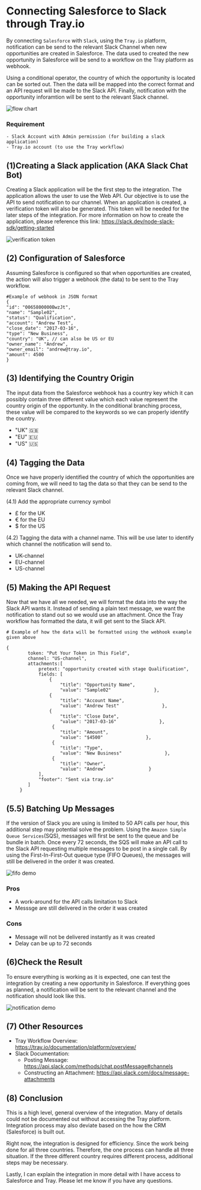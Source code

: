 # Connecting Salesforce to Slack through Tray.io
By connecting `Salesforce` with `Slack`,
using the `Tray.io` platform, notification can be send to the relevant Slack Channel when  new opportunities are created in Salesforce. The data used to created the new opportunity in Salesforce will be send to a workflow on the Tray platform as webhook. 

Using a conditional operator, the country of which the opportunity is located can be sorted out. Then the data will be mapped into the correct format and an API request will be made to the Slack API. Finally, notification with the opportunity inforamtion will be sent to the relevant Slack channel.

![flow chart](Tray-workflow.png)

### Requirement
```
- Slack Account with Admin permission (for building a slack application)
- Tray.io account (to use the Tray workflow)
```

## (1)Creating a Slack application (AKA Slack Chat Bot)
Creating a Slack application will be the first step to the integration. The application allows the user to use the Web API. Our objective is to use the API to send notification to our channel. When an application is created, a verification token will also be generated. This token will be needed for the later steps of the integration.
For more information on how to create the application, please reference this link:
https://slack.dev/node-slack-sdk/getting-started

![verification token](token.png)

## (2) Configuration of Salesforce
Assuming Salesforce is configured so that when opportunities are created, the action will also trigger a webhook (the data) to be sent to the Tray workflow.

```
#Example of webhook in JSON format
{
"id": "0065800000BwzJt",
"name": "Sample02",
"status": "Qualification",
"account": "Andrew Test",
"close_date": "2017-03-16",
"type": "New Business",
"country": "UK", // can also be US or EU
"owner_name": "Andrew",
"owner_email": "andrew@tray.io",
"amount": 4500
}
```

## (3) Identifying the Country Origin
The input data from the Salesforce webhook has a country key which it can possibly contain three different value which each value represent the country origin of the opportunity. In the conditional branching process, these value will be compared to the keywords so we can properly identify the country. 
- "UK" 🇬🇧
- "EU" 🇪🇺
- "US" 🇺🇸

## (4) Tagging the Data
Once we have properly identified the country of which the opportunities are coming from, we will need to tag the data so that they can be send to the relevant Slack channel. 

(4.1) Add the appropriate currency symbol
- £ for the UK
- € for the EU
- $ for the US

(4.2) Tagging the data with a channel name. This will be use later to identify which channel the notification will send to.
- UK-channel
- EU-channel
- US-channel

## (5) Making the API Request
Now that we have all we needed, we will format the data into the way the Slack API wants it. Instead of sending a plain text message, we want the notification to stand out so we would use an attachment. Once the Tray workflow has formatted the data, it will get sent to the Slack API.

```
# Example of how the data will be formatted using the webhook example given above

{
        token: "Put Your Token in This Field",
        channel: "US-channel",
        attachments:[
            pretext: "opportunity created with stage Qualification",
            fields: [
                {
                    "title": "Opportunity Name",
                    "value": "Sample02"                },
                {
                    "title": "Account Name",
                    "value": "Andrew Test"                },
                {
                    "title": "Close Date",
                    "value": "2017-03-16"                },
                 {
                    "title": "Amount",
                    "value": "$4500"                },
                 {
                    "title": "Type",
                    "value": "New Business"                },
                 {
                    "title": "Owner",
                    "value": "Andrew"                }
            ],
            "footer": "Sent via tray.io"
        ]
     }
```

## (5.5) Batching Up Messages 
If the version of Slack you are using is limited to 50 API calls per hour, this additional step may potential solve the problem. Using the `Amazon Simple Queue Services`(SQS), messages will first be sent to the queue and be bundle in batch. Once every 72 seconds, the SQS will make an API call to the Slack API requesting multiple messages to be post in a single call. By using the First-In-First-Out queque type (FIFO Queues), the messages will still be delivered in the order it was created. 

![fifo demo](fifo.png)
### Pros
- A work-around for the API calls limitation to Slack
- Messsge are still delivered in the order it was created

### Cons
- Message will not be delivered instantly as it was created
- Delay can be up to 72 seconds

## (6)Check the Result
To ensure everything is working as it is expected, one can test the integration by creating a new opportunity in Salesforce. If everything goes as planned, a notification will be sent to the relevant channel and the notification should look like this.

![notification demo](slack-notification.png)

## (7) Other Resources
- Tray Workflow Overview: https://tray.io/documentation/platform/overview/
- Slack Documentation: 
    - Posting Message: https://api.slack.com/methods/chat.postMessage#channels
    - Constructing an Attachment: https://api.slack.com/docs/message-attachments


## (8) Conclusion
This is a high level, general overview of the integration. Many of details could not be documented out without accessing the Tray platform. Integration process may also deviate based on the how the CRM (Salesforce) is built out. 

Right now, the integration is designed for efficiency. Since the work being done for all three countries. Therefore, the one process can handle all three situation. If the three different country requires different process, additional steps may be necessary.

Lastly, I can explain the integration in more detail with I have access to Salesforce and Tray. Please let me know if you have any questions.

